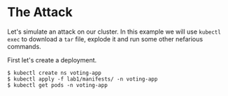 # The Attack

Let's simulate an attack on our cluster.  In this example we will use `kubectl exec` to download a `tar` file, explode it and run some other nefarious commands.

First let's create a deployment.

```
$ kubectl create ns voting-app
$ kubectl apply -f lab1/manifests/ -n voting-app
$ kubectl get pods -n voting-app

```

